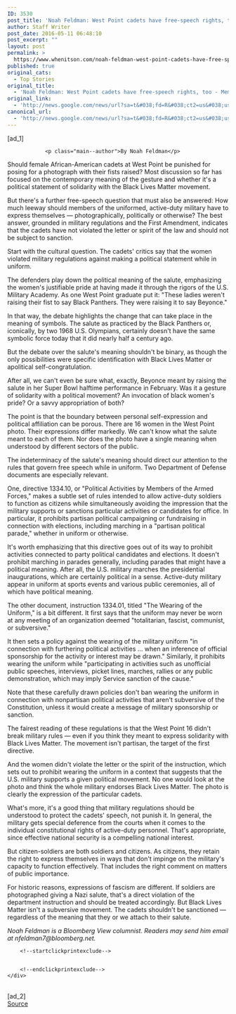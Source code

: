 ```yaml
---
ID: 3530
post_title: 'Noah Feldman: West Point cadets have free-speech rights, too &#8211; Memphis Commercial Appeal'
author: Staff Writer
post_date: 2016-05-11 06:48:10
post_excerpt: ""
layout: post
permalink: >
  https://www.whenitson.com/noah-feldman-west-point-cadets-have-free-speech-rights-too-memphis-commercial-appeal/
published: true
original_cats:
  - Top Stories
original_title:
  - 'Noah Feldman: West Point cadets have free-speech rights, too - Memphis Commercial Appeal'
original_link:
  - 'http://news.google.com/news/url?sa=t&#038;fd=R&#038;ct2=us&#038;usg=AFQjCNF2g37Dh0Y-X7QbwX46VUuuS1OkEQ&#038;clid=c3a7d30bb8a4878e06b80cf16b898331&#038;cid=52779100785549&#038;ei=ktQyV_j7HcnOhAG_8r-4CA&#038;url=http://www.commercialappeal.com/opinion/national/noah-feldman-west-point-cadets-have-free-speech-rights-too-326f393d-48cc-6f39-e053-0100007fcffa-378909251.html'
canonical_url:
  - 'http://news.google.com/news/url?sa=t&#038;fd=R&#038;ct2=us&#038;usg=AFQjCNF2g37Dh0Y-X7QbwX46VUuuS1OkEQ&#038;clid=c3a7d30bb8a4878e06b80cf16b898331&#038;cid=52779100785549&#038;ei=ktQyV_j7HcnOhAG_8r-4CA&#038;url=http://www.commercialappeal.com/opinion/national/noah-feldman-west-point-cadets-have-free-speech-rights-too-326f393d-48cc-6f39-e053-0100007fcffa-378909251.html'
---
```

 [ad_1]
<br><div readability="158.97361433787">
        
                <p class="main--author">By Noah Feldman</p>
        
<p>Should female African-American cadets at West Point be punished for posing for a photograph with their fists raised? Most discussion so far has focused on the contemporary meaning of the gesture and whether it's a political statement of solidarity with the Black Lives Matter movement.</p>
<p>But there's a further free-speech question that must also be answered: How much leeway should members of the uniformed, active-duty military have to express themselves — photographically, politically or otherwise? The best answer, grounded in military regulations and the First Amendment, indicates that the cadets have not violated the letter or spirit of the law and should not be subject to sanction.</p>
<p>Start with the cultural question. The cadets' critics say that the women violated military regulations against making a political statement while in uniform.</p>
<p>The defenders play down the political meaning of the salute, emphasizing the women's justifiable pride at having made it through the rigors of the U.S. Military Academy. As one West Point graduate put it: "These ladies weren't raising their fist to say Black Panthers. They were raising it to say Beyonce."</p>
<p>In that way, the debate highlights the change that can take place in the meaning of symbols. The salute as practiced by the Black Panthers or, iconically, by two 1968 U.S. Olympians, certainly doesn't have the same symbolic force today that it did nearly half a century ago.</p>
<p>But the debate over the salute's meaning shouldn't be binary, as though the only possibilities were specific identification with Black Lives Matter or apolitical self-congratulation.</p>
<p>After all, we can't even be sure what, exactly, Beyonce meant by raising the salute in her Super Bowl halftime performance in February. Was it a gesture of solidarity with a political movement? An invocation of black women's pride? Or a savvy appropriation of both?</p>
<p>The point is that the boundary between personal self-expression and political affiliation can be porous. There are 16 women in the West Point photo. Their expressions differ markedly. We can't know what the salute meant to each of them. Nor does the photo have a single meaning when understood by different sectors of the public.</p>
<p>The indeterminacy of the salute's meaning should direct our attention to the rules that govern free speech while in uniform. Two Department of Defense documents are especially relevant.</p>
<p>One, directive 1334.10, or "Political Activities by Members of the Armed Forces," makes a subtle set of rules intended to allow active-duty soldiers to function as citizens while simultaneously avoiding the impression that the military supports or sanctions particular activities or candidates for office. In particular, it prohibits partisan political campaigning or fundraising in connection with elections, including marching in a "partisan political parade," whether in uniform or otherwise.</p>
<p>It's worth emphasizing that this directive goes out of its way to prohibit activities connected to party political candidates and elections. It doesn't prohibit marching in parades generally, including parades that might have a political meaning. After all, the U.S. military marches the presidential inaugurations, which are certainly political in a sense. Active-duty military appear in uniform at sports events and various public ceremonies, all of which have political meaning.</p>
<p>The other document, instruction 1334.01, titled "The Wearing of the Uniform," is a bit different. It first says that the uniform may never be worn at any meeting of an organization deemed "totalitarian, fascist, communist, or subversive."</p>
<p>It then sets a policy against the wearing of the military uniform "in connection with furthering political activities … when an inference of official sponsorship for the activity or interest may be drawn." Similarly, it prohibits wearing the uniform while "participating in activities such as unofficial public speeches, interviews, picket lines, marches, rallies or any public demonstration, which may imply Service sanction of the cause."</p>
<p>Note that these carefully drawn policies don't ban wearing the uniform in connection with nonpartisan political activities that aren't subversive of the Constitution, unless it would create a message of military sponsorship or sanction.</p>
<p>The fairest reading of these regulations is that the West Point 16 didn't break military rules — even if you think they meant to express solidarity with Black Lives Matter. The movement isn't partisan, the target of the first directive.</p>
<p>And the women didn't violate the letter or the spirit of the instruction, which sets out to prohibit wearing the uniform in a context that suggests that the U.S. military supports a given political movement. No one would look at the photo and think the whole military endorses Black Lives Matter. The photo is clearly the expression of the particular cadets.</p>
<p>What's more, it's a good thing that military regulations should be understood to protect the cadets' speech, not punish it. In general, the military gets special deference from the courts when it comes to the individual constitutional rights of active-duty personnel. That's appropriate, since effective national security is a compelling national interest.</p>
<p>But citizen-soldiers are both soldiers and citizens. As citizens, they retain the right to express themselves in ways that don't impinge on the military's capacity to function effectively. That includes the right comment on matters of public importance.</p>
<p>For historic reasons, expressions of fascism are different. If soldiers are photographed giving a Nazi salute, that's a direct violation of the department instruction and should be treated accordingly. But Black Lives Matter isn't a subversive movement. The cadets shouldn't be sanctioned — regardless of the meaning that they or we attach to their salute.</p>
<p><i>Noah Feldman is a Bloomberg View columnist. Readers may send him email at nfeldman7@bloomberg.net.</i></p>
        
                
        <!--startclickprintexclude-->
        
            
        <!--endclickprintexclude-->
    </div>
<br>[ad_2]
<br><a href="http://news.google.com/news/url?sa=t&#038;fd=R&#038;ct2=us&#038;usg=AFQjCNF2g37Dh0Y-X7QbwX46VUuuS1OkEQ&#038;clid=c3a7d30bb8a4878e06b80cf16b898331&#038;cid=52779100785549&#038;ei=ktQyV_j7HcnOhAG_8r-4CA&#038;url=http://www.commercialappeal.com/opinion/national/noah-feldman-west-point-cadets-have-free-speech-rights-too-326f393d-48cc-6f39-e053-0100007fcffa-378909251.html">Source </a>